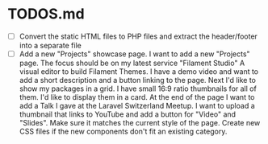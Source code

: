 # TODOS.md

- [ ] Convert the static HTML files to PHP files and extract the header/footer into a separate file
- [ ] Add a new "Projects" showcase page. I want to add a new "Projects" page. The focus should be on my latest service "Filament Studio" A visual editor to    build Filament Themes. I have a demo video and want to add a short description and a button linking to the page. Next I'd like to show my packages in a grid. I have small 16:9 ratio thumbnails for all of them. I'd like to display them in a card. At the end of the page I want to add a Talk I gave at the Laravel Switzerland Meetup. I want to upload a thumbnail that links to YouTube and add a button for "Video" and "Slides". Make sure it matches the current style of the page. Create new CSS files if the new components don't fit an existing category.
